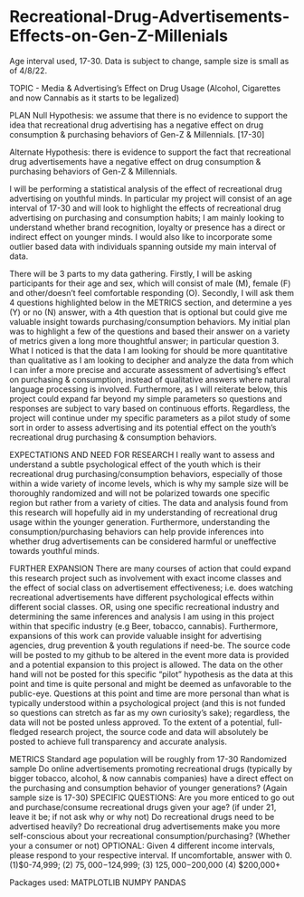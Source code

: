 # Recreational-Drug-Advertisements-Effects-on-Gen-Z-Millenials
Age interval used, 17-30. Data is subject to change, sample size is small as of 4/8/22.

TOPIC  - Media & Advertising’s Effect on Drug Usage (Alcohol, Cigarettes and now Cannabis as it starts to be legalized) 

PLAN
Null Hypothesis: we assume that there is no evidence to support the idea that recreational drug advertising has a negative effect on drug consumption & purchasing behaviors of Gen-Z & Millennials. [17-30]

Alternate Hypothesis: there is evidence to support the fact that recreational drug advertisements have a negative effect on drug consumption & purchasing behaviors of Gen-Z & Millennials. 

I will be performing a statistical analysis of the effect of recreational drug advertising on youthful minds. In particular my project will consist of an age interval of 17-30 and will look to highlight the effects of recreational drug advertising on purchasing and consumption habits; I am mainly looking to understand whether brand recognition, loyalty or presence has a direct or indirect effect on younger minds. I would also like to incorporate some outlier based data with individuals spanning outside my main interval of data. 

There will be 3 parts to my data gathering. Firstly, I will be asking participants for their age and sex, which will consist of male (M), female (F) and other/doesn’t feel comfortable responding (O). Secondly, I will ask them 4 questions highlighted below in the METRICS section, and determine a yes (Y) or no (N) answer, with a 4th question that is optional but could give me valuable insight towards purchasing/consumption behaviors. My initial plan was to highlight a few of the questions and based their answer on a variety of metrics given a long more thoughtful answer; in particular question 3. What I noticed is that the data I am looking for should be more quantitative than qualitative as I am looking to decipher and analyze the data from which I can infer a more precise and accurate assessment of advertising’s effect on purchasing & consumption, instead of qualitative answers where natural language processing is involved. Furthermore, as I will reiterate below, this project could expand far beyond my simple parameters so questions and responses are subject to vary based on continuous efforts. Regardless, the project will continue under my specific parameters as a pilot study of some sort in order to assess advertising and its potential effect on the youth’s recreational drug purchasing & consumption behaviors. 

EXPECTATIONS AND NEED FOR RESEARCH
I really want to assess and understand a subtle psychological effect of the youth which is their recreational drug purchasing/consumption behaviors, especially of those within a wide variety of income levels, which is why my sample size will be thoroughly randomized and will not be polarized towards one specific region but rather from a variety of cities. The data and analysis found from this research will hopefully aid in my understanding of recreational drug usage within the younger generation. Furthermore, understanding the consumption/purchasing behaviors can help provide inferences into whether drug advertisements can be considered harmful or uneffective towards youthful minds. 

FURTHER EXPANSION
There are many courses of action that could expand this research project such as involvement with exact income classes and the effect of social class on advertisement effectiveness; i.e. does watching recreational advertisements have different psychological effects within different social classes. OR, using one specific recreational industry and determining the same inferences and analysis I am using in this project within that specific industry (e.g Beer, tobacco, cannabis). Furthermore, expansions of this work can provide valuable insight for advertising agencies, drug prevention & youth regulations if need-be. The source code will be posted to my github to be altered in the event more data is provided and a potential expansion to this project is allowed. The data on the other hand will not be posted for this specific “pilot” hypothesis as the data at this point and time is quite personal and might be deemed as unfavorable to the public-eye. Questions at this point and time are more personal than what is typically understood within a psychological project (and this is not funded so questions can stretch as far as my own curiosity’s sake); regardless, the data will not be posted unless approved. To the extent of a potential, full-fledged research project, the source code and data will absolutely be posted to achieve full transparency and accurate analysis. 

METRICS 
Standard age population will be roughly from 17-30
Randomized sample 
Do online advertisements promoting recreational drugs (typically by bigger tobacco, alcohol, & now cannabis companies) have a direct effect on the purchasing and consumption behavior of younger generations? (Again sample size is 17-30) 
SPECIFIC QUESTIONS: 
Are you more enticed to go out and purchase/consume recreational drugs given your age? (if under 21, leave it be; if not ask why or why not)
Do recreational drugs need to be advertised heavily? 
Do recreational drug advertisements make you more self-conscious about your recreational consumption/purchasing? (Whether your a consumer or not) 
OPTIONAL: Given 4 different income intervals, please respond to your respective interval. If uncomfortable, answer with 0. (1)$0-74,999; (2) $75,000-$124,999; (3) $125,000-$200,000 (4) $200,000+

Packages used: 
MATPLOTLIB 
NUMPY 
PANDAS
